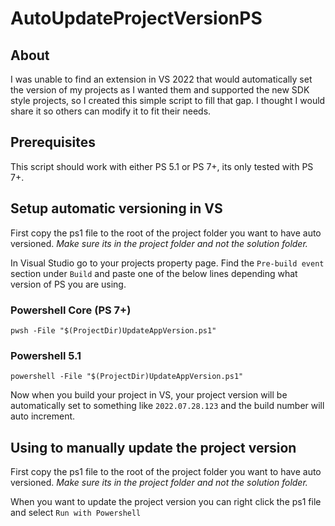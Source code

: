 # AutoUpdateProjectVersionPS

## About

I was unable to find an extension in VS 2022 that would automatically set the version of my projects as I wanted them and supported the new SDK style projects, so I created this simple script to fill that gap. I thought I would share it so others can modify it to fit their needs.

## Prerequisites

This script should work with either PS 5.1 or PS 7+, its only tested with PS 7+.

## Setup automatic versioning in VS

First copy the ps1 file to the root of the project folder you want to have auto versioned. *Make sure its in the project folder and not the solution folder.*

In Visual Studio go to your projects property page.
Find the `Pre-build event` section under `Build` and paste one of the below lines depending what version of PS you are using.

### Powershell Core (PS 7+)

```
pwsh -File "$(ProjectDir)UpdateAppVersion.ps1"
```

### Powershell 5.1

```
powershell -File "$(ProjectDir)UpdateAppVersion.ps1"
```

Now when you build your project in VS, your project version will be automatically set to something like `2022.07.28.123` and the build number will auto increment.

## Using to manually update the project version

First copy the ps1 file to the root of the project folder you want to have auto versioned. *Make sure its in the project folder and not the solution folder.*

When you want to update the project version you can right click the ps1 file and select `Run with Powershell`

